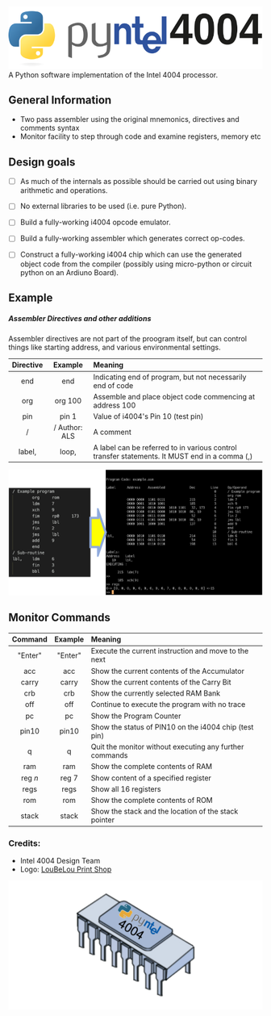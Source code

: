 ![Pyntel 4004 Logo](./images/pyntel4004.svg)
A Python software implementation of the Intel 4004 processor.

## General Information
- Two pass assembler using the original mnemonics, directives and comments syntax
- Monitor facility to step through code and examine registers, memory etc

## Design goals
- [ ] As much of the internals as possible should be carried out using binary arithmetic and operations.

- [ ] No external libraries to be used (i.e. pure Python).

- [ ] Build a fully-working i4004 opcode emulator.

- [ ] Build a fully-working assembler which generates correct op-codes.

- [ ] Construct a fully-working i4004 chip which can use the generated object code from the compiler (possibly using micro-python or circuit python on an Ardiuno Board).

## Example

##### Assembler Directives and other additions
Assembler directives are not part of the proogram itself, but can control things like starting address, and various environmental settings.

| Directive | Example | Meaning |
| :-:| :-:| :-|
| end | end | Indicating end of program, but not necessarily end of code |
| org | org 100 | Assemble and place object code commencing at address 100 |
| pin | pin 1 | Value of i4004's Pin 10 (test pin) |
|  / | / Author: ALS | A comment |
| label,| loop,| A label can be referred to in various control transfer statements. It MUST end in a comma (,)




![Assemble and Run](./images/assemble-run.png)

## Monitor Commands

| Command | Example | Meaning |
| :-:| :-:| :-|
| "Enter" | "Enter"  | Execute the current instruction and move to the next |
|  acc   |   acc     | Show the current contents of the Accumulator |
|  carry |  carry    | Show the current contents of the Carry Bit |
|  crb    |  crb     | Show the currently selected RAM Bank |
|  off    |  off     | Continue to execute the program with no trace |
|   pc    |   pc     | Show the Program Counter |
| pin10   | pin10    | Show the status of PIN10 on the i4004 chip (test pin)
|    q    |    q     | Quit the monitor without executing any further commands |
|  ram   |   ram     | Show the complete contents of RAM |
|  reg *n*  |  reg 7 | Show content of a specified register |
|  regs   |  regs    | Show all 16 registers |
|  rom   |   rom     | Show the complete contents of ROM |
| stack   |  stack   | Show the stack and the location of the stack pointer |


### Credits:
- Intel 4004 Design Team
- Logo: [LouBeLou Print Shop](Www.psloubelou.com)

![Pyntel 4004 Logo](./images/Pyntel4001_chip.png)
